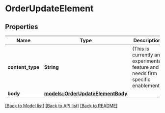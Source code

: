 # OrderUpdateElement

## Properties

Name | Type | Description | Notes
------------ | ------------- | ------------- | -------------
**content_type** | **String** | (This is currently an experimental feature and needs firm specific enablement) | 
**body** | [**models::OrderUpdateElementBody**](OrderUpdateElement_body.md) |  | 

[[Back to Model list]](../README.md#documentation-for-models) [[Back to API list]](../README.md#documentation-for-api-endpoints) [[Back to README]](../README.md)


